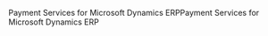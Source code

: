<span data-ttu-id="4b952-101">Payment Services for Microsoft Dynamics ERP</span><span class="sxs-lookup"><span data-stu-id="4b952-101">Payment Services for Microsoft Dynamics ERP</span></span>